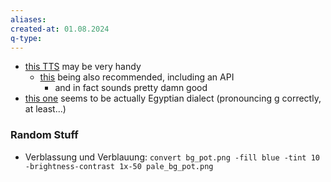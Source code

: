 ```yaml
---
aliases: 
created-at: 01.08.2024
q-type: 
---
```



- [this TTS](https://ttsmp3.com/text-to-speech/German/) may be very handy
	- [this](https://elevenlabs.io/api) being also recommended, including an API
		- and in fact sounds pretty damn good
- [this one](https://speechgen.io/en/tts-arabic-egypt/) seems to be actually Egyptian dialect (pronouncing g correctly, at least...)


### Random Stuff

- Verblassung und Verblauung: `convert bg_pot.png -fill blue -tint 10 -brightness-contrast 1x-50 pale_bg_pot.png`
